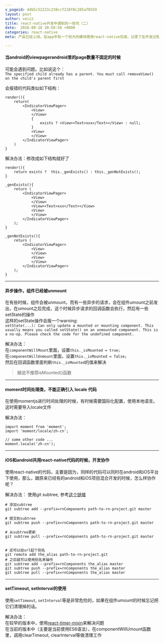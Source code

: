 ```yaml
---
v_pageid: ddb5c52223c238ccf228f0c285af0559
layout: post  
author: veizz
title: react-native开发中遇到的一些坑（二）
date:  2016-09-18 20:50:56 +0800
categories: react-native  
meta: 产品已经上线，在app中有一个较大的模块使用react-native完成，记录了在开发过程中遇到的一些坑及解决办法

---
```



#### 当android的viewpagerandroid里的page数量不固定的时候

可能会遇到问题。比如说这个：  
`The specified child already has a parent. You must call removeView() on the child's parent first`  

会报错的代码类似如下结构：  

```lang=js
render(){
    return(
        <IndicatorViewPager>
            <View>
            </View>
            {
                exists ? <View><Text>xxx</Text></View> : null;
            }
            <View>
            </View>
        </IndicatorViewPager>
    )
}
```

解决办法：修改成如下结构就好了  

```lang=js
render(){
    return exists ?  this._genExists() : this._genNotExists();
}

_genExists(){
    return (
        <IndicatorViewPager>
            <View>
            </View>
            <View><Text>xxx</Text></View>
            <View>
            </View>
        </IndicatorViewPager>
    );
}

_genNotExists(){
    return (
        <IndicatorViewPager>
            <View>
            </View>
            <View>
            </View>
        </IndicatorViewPager>
    );
}
```

- - - 

#### 异步操作，组件已经被unmount

在有些时候，组件会被unmount，而有一些异步的请求，会在组件umount之前发出，在umount之后完成，这个时候异步请求的回调函数会执行，然后有一些setState的操作  
这样的setState操作会报一个warning:  
`setState(...): Can only update a mounted or mounting component. This usually means you called setState() on an unmounted component. This is a no-op. Please check the code for the undefined component.`

解决办法：  
在`componentWillMount`里面，设置`this._isMounted = true;`  
在`componentWillUnmount`里面，设置`this._isMounted = false;`  
然后在回调函数里面判断`this._isMounted`的值来解决  

> 据说不推荐isMounted()函数  

- - - 

#### moment时间处理类，不能正确引入 locale 代码

在使用momentjs进行时间处理的时候，有时候需要国际化配置，使用本地语言。这时需要导入locale文件

解决办法：  

```lang=js
import moment from 'moment';
import 'moment/locale/zh-cn';

// some other code ...
moment.locale('zh-cn');
```

- - -

#### iOS和android共用react-native代码的时候，开发协作

使用react-native的代码，主要是因为，同样的代码可以同时在android和iOS平台下使用，那么，跟原来已经有的android和iOS项目混合开发的时候，怎么样协作呢？

解决办法： 使用git subtree, 参考[这个链接](https://segmentfault.com/a/1190000003969060)  

```lang=shell
# 添加subtree
git subtree add --prefix=rnComponents path-to-rn-project.git master

# 提交到subtree
git subtree push --prefix=rnComponents path-to-rn-project.git master

# 从subtree更新
git subtree pull --prefix=rnComponents path-to-rn-project.git master


# 还可以给url起个别名
git remote add the_alias path-to-rn-project.git
# 之后就可以使用别名来操作
git subtree add --prefix=rnComponents the_alias master
git subtree push --prefix=rnComponents the_alias master
git subtree pull --prefix=rnComponents the_alias master
```

- - -

#### setTimeout, setInterval的使用

使用`setTimeout`, `setInterval`等是非常危险的，如果在组件umount的时候忘记把它们清理掉的话。

解决办法：  
在较早的版本中，使用[react-timer-mixin](https://github.com/reactjs/react-timer-mixin)来解决问题  
在当前的版本中（主要是当前使用ES6语法），在componentWillUmount函数里，调用clearTimeout, clearInterval等做清理工作  


